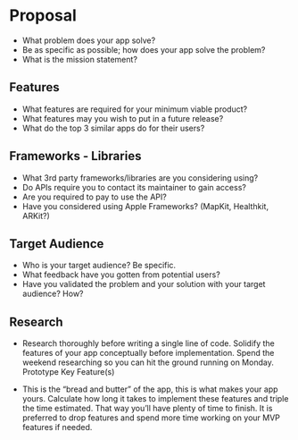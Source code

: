 # Proposal

* What problem does your app solve?
* Be as specific as possible; how does your app solve the problem?
* What is the mission statement?

## Features

* What features are required for your minimum viable product?
* What features may you wish to put in a future release?
* What do the top 3 similar apps do for their users?

## Frameworks - Libraries

* What 3rd party frameworks/libraries are you considering using?
* Do APIs require you to contact its maintainer to gain access?
* Are you required to pay to use the API?
* Have you considered using Apple Frameworks? (MapKit, Healthkit, ARKit?)

## Target Audience

* Who is your target audience? Be specific.
* What feedback have you gotten from potential users?
* Have you validated the problem and your solution with your target audience? How?

## Research

* Research thoroughly before writing a single line of code. Solidify the features of your app conceptually before implementation. Spend the weekend researching so you can hit the ground running on Monday.
Prototype Key Feature(s)

* This is the “bread and butter” of the app, this is what makes your app yours. Calculate how long it takes to implement these features and triple the time estimated. That way you’ll have plenty of time to finish. It is preferred to drop features and spend more time working on your MVP features if needed.


